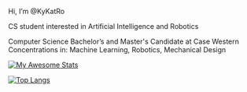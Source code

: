 Hi, I’m @KyKatRo

CS student interested in Artificial Intelligence and Robotics

Computer Science Bachelor’s and Master's Candidate at Case Western
Concentrations in: Machine Learning, Robotics, Mechanical Design

[![My Awesome Stats](https://awesome-github-stats.azurewebsites.net/user-stats/kykatro)](https://git.io/awesome-stats-card)

[![Top Langs](https://github-readme-stats.vercel.app/api/top-langs/?username=kykatro&layout=compact)](https://github.com/anuraghazra/github-readme-stats)

<!---
KyKatRo/KyKatRo is a ✨ special ✨ repository because its `README.md` (this file) appears on your GitHub profile.
You can click the Preview link to take a look at your changes.
--->
